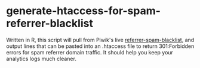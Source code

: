 # generate-htaccess-for-spam-referrer-blacklist
Written in R, this script will pull from Piwik's live [referrer-spam-blacklist](https://github.com/piwik/referrer-spam-blacklist), and output lines that can be pasted into an .htaccess file to return 301:Forbidden errors for spam referrer domain traffic.  It should help you keep your analytics logs much cleaner.
